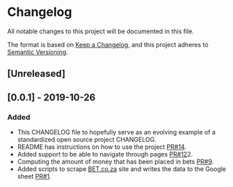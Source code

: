 # Changelog

All notable changes to this project will be documented in this file.

The format is based on [Keep a Changelog](https://keepachangelog.com/en/1.0.0/),
and this project adheres to [Semantic Versioning](https://semver.org/spec/v2.0.0.html).

## [Unreleased]


## [0.0.1] - 2019-10-26

### Added

- This CHANGELOG file to hopefully serve as an evolving example of a
  standardized open source project CHANGELOG.
- README has instructions on how to use the project [PR#14](https://github.com/kmadisa/mind-your-stonks/pull/14).
- Added support to be able to navigate through pages [PR#12](https://github.com/kmadisa/mind-your-stonks/pull/1)2.
- Computing the amount of money that has been placed in bets [PR#9](https://github.com/kmadisa/mind-your-stonks/pull/9).
- Added scripts to scrape [BET.co.za](https://www.bet.co.za) site and writes the data
  to the Google sheet [PR#1](https://github.com/kmadisa/mind-your-stonks/pull/1).
